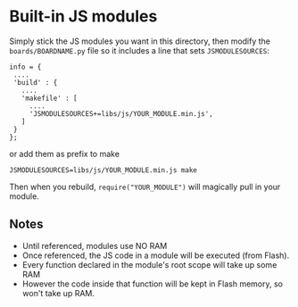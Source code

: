 Built-in JS modules
=====================

Simply stick the JS modules you want in this directory,
then modify the `boards/BOARDNAME.py` file so it includes
a line that sets `JSMODULESOURCES`:

```
info = {
 ....
 'build' : {
   ....
   'makefile' : [
     ....
     'JSMODULESOURCES+=libs/js/YOUR_MODULE.min.js',
   ]
 }
};
```

or add them as prefix to make

```
JSMODULESOURCES=libs/js/YOUR_MODULE.min.js make
``` 

Then when you rebuild, `require("YOUR_MODULE")` will
magically pull in your module.


Notes
-----

* Until referenced, modules use NO RAM
* Once referenced, the JS code in a module will be executed (from Flash).
* Every function declared in the module's root scope will take up some RAM
* However the code inside that function will be kept in Flash memory, so won't take up RAM.
